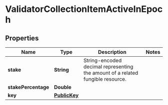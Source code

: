 

# ValidatorCollectionItemActiveInEpoch


## Properties

| Name | Type | Description | Notes |
|------------ | ------------- | ------------- | -------------|
|**stake** | **String** | String-encoded decimal representing the amount of a related fungible resource. |  |
|**stakePercentage** | **Double** |  |  |
|**key** | [**PublicKey**](PublicKey.md) |  |  |



